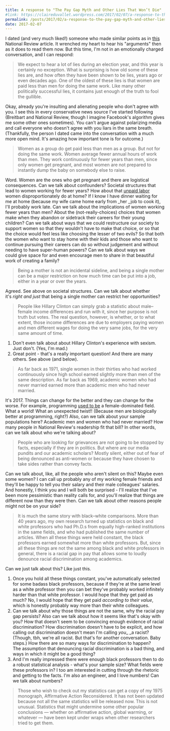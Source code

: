 ```yaml
---
title: A response to "The Pay Gap Myth and Other Lies That Won’t Die"
#link: https://claireduvallet.wordpress.com/2017/02/07/a-response-to-the-pay-gap-myth-and-other-lies-that-wont-die/
permalink: /posts/2017/02/a-response-to-the-pay-gap-myth-and-other-lies-that-wont-die
date: 2017-02-07
---
```



I dated (and very much liked!) someone who made similar points as in [this](http://www.nationalreview.com/article/438775/pay-gap-studies-disprove-myth-sexism-responsible) National Review article. It wrenched my heart to hear his "arguments" then as it does to read them now. But this time, I'm not in an emotionally charged conversation, and I can respond: 

> We expect to hear a lot of lies during an election year, and this year is certainly no exception. What is surprising is how old some of these lies are, and how often they have been shown to be lies, years ago or even decades ago. One of the oldest of these lies is that women are paid less than men for doing the same work. Like many other politically successful lies, it contains just enough of the truth to fool the gullible.

Okay, already you're insulting and alienating people who don't agree with you. I see this in every conservative news source I've started following (Breitbart and National Review, though I imagine Facebook's algorithm gives me some other ones sometimes). You can't argue against polarizing media and call everyone who doesn't agree with you liars in the same breath. (Thankfully, the person I dated came into the conversation with a much more open mind. It's amazing how important tone is for outcome.) 

> Women as a group do get paid less than men as a group. But not for doing the same work. Women average fewer annual hours of work than men. They work continuously for fewer years than men, since only women get pregnant, and most women are not prepared to instantly dump the baby on somebody else to raise.

Word. Women are the ones who get pregnant and there are logistical consequences. Can we talk about confounders? Societal structures that lead to women working for fewer years? How about that [unpaid labor](https://en.wikipedia.org/wiki/Unpaid_work) women disproportionately do at home? If I know I have dinner waiting for me at home (because my wife came home early from _her _job to cook it), I'll probably work late.  Can we talk about the implications of women working fewer years than men? About the (not-really-choices) choices that women make when they abandon or sidetrack their careers for their young children? Can we talk about ways that we could restructure our society to support women so that they wouldn't have to make that choice, or so that the choice would feel less like choosing the lesser of two evils? So that both the women who want to stay home with their kids and those who want to continue pursuing their careers can do so without judgement and without needing to have super-human powers? Can we talk about ways we could give space for and even encourage men to share in that beautiful work of creating a family? 

> Being a mother is not an incidental sideline, and being a single mother can be a major restriction on how much time can be put into a job, either in a year or over the years.

Agreed. See above on societal structures. Can we talk about whether it's _right and just_ that being a single mother can restrict her opportunities? 

> People like Hillary Clinton can simply grab a statistic about male–female income differences and run with it, since her purpose is not truth but votes. The real question, however, is whether, or to what extent, those income differences are due to employers paying women and men different wages for doing the very same jobs, for the very same amount of time.

  1. Don't even talk about about Hillary Clinton's experience with sexism. Just don't. (Yes, I'm mad.)
  2. Great point - that's a really important question! And there are many others. See above (and below).

> As far back as 1971, single women in their thirties who had worked continuously since high school earned slightly more than men of the same description. As far back as 1969, academic women who had never married earned more than academic men who had never married.

It's 2017. Things can change for the better and they can change for the worse. For example, programming [used to be](https://www.theatlantic.com/business/archive/2016/09/what-programmings-past-reveals-about-todays-gender-pay-gap/498797/) a female-dominated field. What a world! What an unexpected twist!! (Because men are biologically better at programming, right?) Also, can we talk about your sample populations here? Academic men and women who had never married? How many people in National Review's readership fit that bill? In other words, can we talk about who we're talking about? 

> People who are looking for grievances are not going to be stopped by facts, especially if they are in politics. But where are our media pundits and our academic scholars? Mostly silent, either out of fear of being denounced as anti-women or because they have chosen to take sides rather than convey facts.

Can we talk about, like, all the people who aren't silent on this? Maybe even some women? I can call up probably any of my working female friends and they'll be happy to tell you their salary and their male colleagues' salaries. And honestly, I think you and I will both be surprised - I'll realize that I've been more pessimistic than reality calls for, and you'll realize that things are different now than they were then. Can we talk about other reasons people might not be on your side? 

> It is much the same story with black–white comparisons. More than 40 years ago, my own research turned up statistics on black and white professors who had Ph.D.s from equally high-ranked institutions in the same fields, and who had published the same number of articles. When all these things were held constant, the black professors earned somewhat more than white professors. But, since all these things are not the same among black and white professors in general, there is a racial gap in pay that allows some to loudly denounce racial discrimination among academics.

Can we just talk about this? Like just this. 

  1. Once you hold all these things constant, you've automatically selected for some badass black professors, because if they're at the same level as a white professor then you can bet they've probably worked infinitely harder than that white professor. I would hope that they get paid as much? No, I would hope that they get paid _according to their value_, which is honestly probably way more than their white colleagues.
  2. Can we talk about why those things are not the same, why the racial pay gap persists? Also can we talk about how it seems like that's okay with you? How that doesn't seem to be convincing enough evidence of racial discrimination? How discrimination doesn't have to be explicit, and how calling out discrimination doesn't mean I'm calling _you__ _a racist? (Though, tbh, we're all racist. But that's for another conversation. Baby steps.) How there are so many ways for discrimination to happen? The assumption that denouncing racial discrimination is a bad thing, and ways in which it might be a good thing?
  3. And I'm really impressed there were enough black professors then to do a robust statistical analysis - what's your sample size? What fields were these professors in? I too am interested in cutting through the rhetoric and getting to the facts. I'm also an engineer, and I love numbers! Can we talk about numbers?

> Those who wish to check out my statistics can get a copy of my 1975 monograph, Affirmative Action Reconsidered. It has not been updated because not all the same statistics will be released now. This is not unusual. Statistics that might undermine some other popular conclusions — whether on affirmative action, global warming, or whatever — have been kept under wraps when other researchers tried to get them.